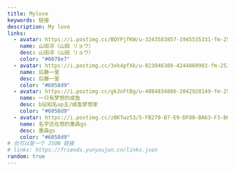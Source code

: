 ```yaml
---
title: Mylove
keywords: 链接
description: My love
links:
  - avatar: https://i.postimg.cc/BQYPjfKW/u-3243583857-1945535331-fm-253-fmt-auto-app-138-f-JPEG.webp
    name: 山田凉（山田 リョウ）
    desc: 山田凉（山田 リョウ）
    color: "#0078e7"
  - avatar: https://i.postimg.cc/3xk4pfXk/u-823046389-4244860903-fm-253-fmt-auto-app-120-f-JPEG.webp
    name: 后藤一里
    desc: 后藤一里
    color: "#6058d9"
  - avatar: https://i.postimg.cc/gkJnFtBg/u-4084834886-2042928149-fm-253-fmt-auto-app-138-f-JPEG.webp
    name: 一只有梦想的咸鱼
    desc: b站知名up主/咸鱼梦想家
    color: "#6058d9"
  - avatar: https://i.postimg.cc/zBKfwz53/5-FB270-B7-E9-DF80-BA63-F3-B62-A2802-A50-C.jpg
    name: 名字还在想的墨森gs
    desc: 墨森gs
    color: "#6058d9"
# 也可以是一个 JSON 链接
# links: https://friends.yunyoujun.cn/links.json
random: true
---
```


<YunLinks :links="frontmatter.links" :random="frontmatter.random" />
